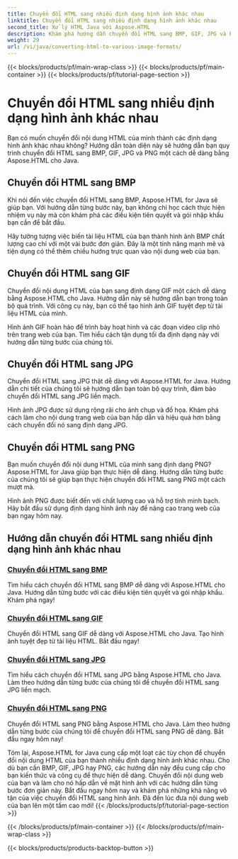 ```yaml
---
title: Chuyển đổi HTML sang nhiều định dạng hình ảnh khác nhau
linktitle: Chuyển đổi HTML sang nhiều định dạng hình ảnh khác nhau
second_title: Xử lý HTML Java với Aspose.HTML
description: Khám phá hướng dẫn chuyển đổi HTML sang BMP, GIF, JPG và PNG dễ dàng với Aspose.HTML cho Java. Tạo hình ảnh tuyệt đẹp từ tài liệu HTML.
weight: 29
url: /vi/java/converting-html-to-various-image-formats/
---
```


{{< blocks/products/pf/main-wrap-class >}}
{{< blocks/products/pf/main-container >}}
{{< blocks/products/pf/tutorial-page-section >}}

# Chuyển đổi HTML sang nhiều định dạng hình ảnh khác nhau


Bạn có muốn chuyển đổi nội dung HTML của mình thành các định dạng hình ảnh khác nhau không? Hướng dẫn toàn diện này sẽ hướng dẫn bạn quy trình chuyển đổi HTML sang BMP, GIF, JPG và PNG một cách dễ dàng bằng Aspose.HTML cho Java. 

## Chuyển đổi HTML sang BMP

Khi nói đến việc chuyển đổi HTML sang BMP, Aspose.HTML for Java sẽ giúp bạn. Với hướng dẫn từng bước này, bạn không chỉ học cách thực hiện nhiệm vụ này mà còn khám phá các điều kiện tiên quyết và gói nhập khẩu bạn cần để bắt đầu.

Hãy tưởng tượng việc biến tài liệu HTML của bạn thành hình ảnh BMP chất lượng cao chỉ với một vài bước đơn giản. Đây là một tính năng mạnh mẽ và tiện dụng có thể thêm chiều hướng trực quan vào nội dung web của bạn.

## Chuyển đổi HTML sang GIF

Chuyển đổi nội dung HTML của bạn sang định dạng GIF một cách dễ dàng bằng Aspose.HTML cho Java. Hướng dẫn này sẽ hướng dẫn bạn trong toàn bộ quá trình. Với công cụ này, bạn có thể tạo hình ảnh GIF tuyệt đẹp từ tài liệu HTML của mình.

Hình ảnh GIF hoàn hảo để trình bày hoạt hình và các đoạn video clip nhỏ trên trang web của bạn. Tìm hiểu cách tận dụng tối đa định dạng này với hướng dẫn từng bước của chúng tôi.

## Chuyển đổi HTML sang JPG

Chuyển đổi HTML sang JPG thật dễ dàng với Aspose.HTML for Java. Hướng dẫn chi tiết của chúng tôi sẽ hướng dẫn bạn toàn bộ quy trình, đảm bảo chuyển đổi HTML sang JPG liền mạch.

Hình ảnh JPG được sử dụng rộng rãi cho ảnh chụp và đồ họa. Khám phá cách làm cho nội dung trang web của bạn hấp dẫn và hiệu quả hơn bằng cách chuyển đổi nó sang định dạng JPG.

## Chuyển đổi HTML sang PNG

Bạn muốn chuyển đổi nội dung HTML của mình sang định dạng PNG? Aspose.HTML for Java giúp bạn thực hiện dễ dàng. Hướng dẫn từng bước của chúng tôi sẽ giúp bạn thực hiện chuyển đổi HTML sang PNG một cách mượt mà.

Hình ảnh PNG được biết đến với chất lượng cao và hỗ trợ tính minh bạch. Hãy bắt đầu sử dụng định dạng hình ảnh này để nâng cao trang web của bạn ngay hôm nay.

## Hướng dẫn chuyển đổi HTML sang nhiều định dạng hình ảnh khác nhau
### [Chuyển đổi HTML sang BMP](./convert-html-to-bmp/)
Tìm hiểu cách chuyển đổi HTML sang BMP dễ dàng với Aspose.HTML cho Java. Hướng dẫn từng bước với các điều kiện tiên quyết và gói nhập khẩu. Khám phá ngay!
### [Chuyển đổi HTML sang GIF](./convert-html-to-gif/)
Chuyển đổi HTML sang GIF dễ dàng với Aspose.HTML cho Java. Tạo hình ảnh tuyệt đẹp từ tài liệu HTML. Bắt đầu ngay!
### [Chuyển đổi HTML sang JPG](./convert-html-to-jpg/)
Tìm hiểu cách chuyển đổi HTML sang JPG bằng Aspose.HTML cho Java. Làm theo hướng dẫn từng bước của chúng tôi để chuyển đổi HTML sang JPG liền mạch.
### [Chuyển đổi HTML sang PNG](./convert-html-to-png/)
Chuyển đổi HTML sang PNG bằng Aspose.HTML cho Java. Làm theo hướng dẫn từng bước của chúng tôi để chuyển đổi HTML sang PNG dễ dàng. Bắt đầu ngay hôm nay!

Tóm lại, Aspose.HTML for Java cung cấp một loạt các tùy chọn để chuyển đổi nội dung HTML của bạn thành nhiều định dạng hình ảnh khác nhau. Cho dù bạn cần BMP, GIF, JPG hay PNG, các hướng dẫn này đều cung cấp cho bạn kiến thức và công cụ để thực hiện dễ dàng. Chuyển đổi nội dung web của bạn và làm cho nó hấp dẫn về mặt hình ảnh với các hướng dẫn từng bước đơn giản này. Bắt đầu ngay hôm nay và khám phá những khả năng vô tận của việc chuyển đổi HTML sang hình ảnh. Đã đến lúc đưa nội dung web của bạn lên một tầm cao mới!
{{< /blocks/products/pf/tutorial-page-section >}}

{{< /blocks/products/pf/main-container >}}
{{< /blocks/products/pf/main-wrap-class >}}

{{< blocks/products/products-backtop-button >}}
